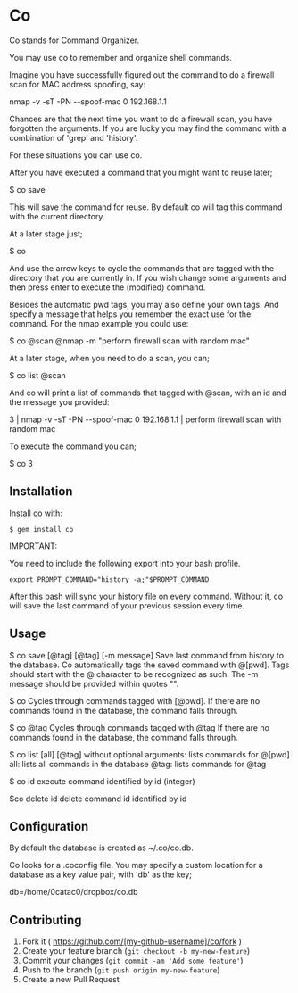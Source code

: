 # Co

Co stands for Command Organizer.

You may use co to remember and organize shell commands.

Imagine you have successfully figured out the command to do a firewall scan for MAC address spoofing, say:

nmap -v -sT -PN --spoof-mac 0 192.168.1.1

Chances are that the next time you want to do a firewall scan, you have forgotten the arguments. If you are lucky you may find the command with a combination of 'grep' and 'history'. 

For these situations you can use co.

After you have executed a command that you might want to reuse later;

$ co save

This will save the command for reuse. By default co will tag this command with the current directory. 

At a later stage just;

$ co

And use the arrow keys to cycle the commands that are tagged with the directory that you are currently in. If you wish change some arguments and then press enter to execute the (modified) command.

Besides the automatic pwd tags, you may also define your own tags. And specify a message that helps you remember the exact use for the command. 
For the nmap example you could use:

$ co @scan @nmap -m "perform firewall scan with random mac"

At a later stage, when you need to do a scan, you can;

$ co list @scan

And co will print a list of commands that tagged with @scan, with an id and the message you provided:

  3 | nmap -v -sT -PN --spoof-mac 0 192.168.1.1 | perform firewall scan with random mac

To execute the command you can;

$ co 3

## Installation

 Install co with:

    $ gem install co


IMPORTANT:

You need to include the following export into your bash profile.

`export PROMPT_COMMAND="history -a;"$PROMPT_COMMAND`

After this bash will sync your history file on every command. 
Without it, co will save the last command of your previous session every time.

## Usage

$ co save [@tag] [@tag] [-m message]
	Save last command from history to the database.
	Co automatically tags the saved command with @[pwd].
	Tags should start with the @ character to be recognized as such.
	The -m message should be provided within quotes "".

$ co
	Cycles through commands tagged with [@pwd]. 
	If there are no commands found in the database, the command falls through.

$ co @tag
	Cycles through commands tagged with @tag
	If there are no commands found in the database, the command falls through.

$ co list [all] [@tag]
	without optional arguments: lists commands for @[pwd]
	all: lists all commands in the database
	@tag: lists commands for @tag

$ co id
	execute command identified by id (integer)

$co delete id
	delete command id identified by id
	
## Configuration

By default the database is created as ~/.co/co.db.

Co looks for a .coconfig file.
You may specify a custom location for a database as a key value pair, with 'db' as the key;

db=/home/0catac0/dropbox/co.db

## Contributing

1. Fork it ( https://github.com/[my-github-username]/co/fork )
2. Create your feature branch (`git checkout -b my-new-feature`)
3. Commit your changes (`git commit -am 'Add some feature'`)
4. Push to the branch (`git push origin my-new-feature`)
5. Create a new Pull Request
